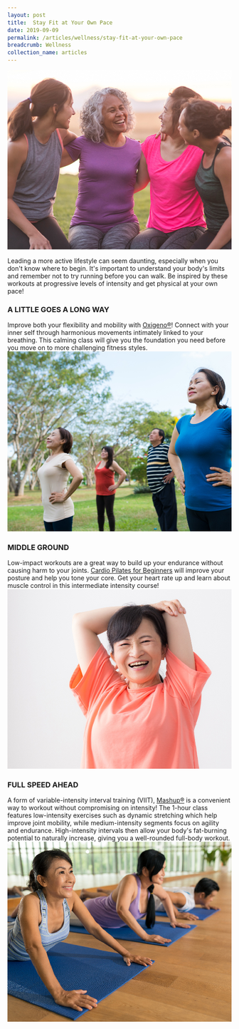 ```yaml
---
layout: post
title:  Stay Fit at Your Own Pace
date: 2019-09-09
permalink: /articles/wellness/stay-fit-at-your-own-pace
breadcrumb: Wellness
collection_name: articles
---
```

![Stay Fit at Your Own Pace](/images/content-articles/wellness/stay-fit-at-your-own-pace-img1.jpg)

Leading a more active lifestyle can seem daunting, especially when you don't know where to begin. It's important to understand your body's limits and remember not to try running before you can walk. Be inspired by these workouts at progressive levels of intensity and get physical at your own pace! 

### A LITTLE GOES A LONG WAY
Improve both your flexibility and mobility with [Oxigeno&reg;](../../course-directory/health-and-wellness/#oxigeno)! Connect with your inner self through harmonious movements intimately linked to your breathing. This calming class will give you the foundation you need before you move on to more challenging fitness styles.
![Stay Fit at Your Own Pace](/images/content-articles/wellness/stay-fit-at-your-own-pace-img2.jpg)

### MIDDLE GROUND
Low-impact workouts are a great way to build up your endurance without causing harm to your joints. [Cardio Pilates for Beginners](../../course-directory/health-and-wellness/#cardio-pilates-for-beginners) will improve your posture and help you tone your core. Get your heart rate up and learn about muscle control in this intermediate intensity course!
![Stay Fit at Your Own Pace](/images/content-articles/wellness/stay-fit-at-your-own-pace-img3.jpg)

### FULL SPEED AHEAD
A form of variable-intensity interval training (VIIT), [Mashup®](../../course-directory/health-and-wellness/#mashup) is a convenient way to workout without compromising on intensity! The 1-hour class features low-intensity exercises such as dynamic stretching which help improve joint mobility, while medium-intensity segments focus on agility and endurance. High-intensity intervals then allow your body's fat-burning potential to naturally increase, giving you a well-rounded full-body workout.
![Stay Fit at Your Own Pace](/images/content-articles/wellness/stay-fit-at-your-own-pace-img4.jpg)